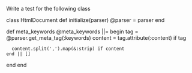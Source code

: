 Write a test for the following class

class HtmlDocument
  def initialize(parser)
    @parser = parser
  end

  def meta_keywords
    @meta_keywords ||= begin
      tag     = @parser.get_meta_tag(:keywords)
      content = tag.attribute(:content) if tag

      content.split(',').map(&:strip) if content
    end || []
  end
end
